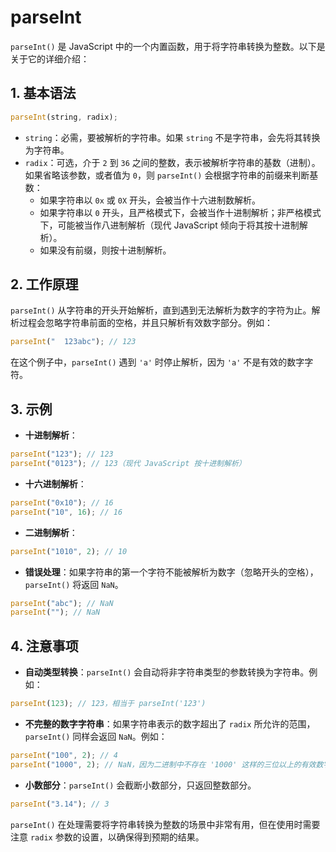 # parseInt

`parseInt()` 是 JavaScript 中的一个内置函数，用于将字符串转换为整数。以下是关于它的详细介绍：

## 1. 基本语法

```javascript
parseInt(string, radix);
```

- `string`：必需，要被解析的字符串。如果 `string` 不是字符串，会先将其转换为字符串。
- `radix`：可选，介于 `2` 到 `36` 之间的整数，表示被解析字符串的基数（进制）。如果省略该参数，或者值为 `0`，则 `parseInt()` 会根据字符串的前缀来判断基数：
  - 如果字符串以 `0x` 或 `0X` 开头，会被当作十六进制数解析。
  - 如果字符串以 `0` 开头，且严格模式下，会被当作十进制解析；非严格模式下，可能被当作八进制解析（现代 JavaScript 倾向于将其按十进制解析）。
  - 如果没有前缀，则按十进制解析。

## 2. 工作原理

`parseInt()` 从字符串的开头开始解析，直到遇到无法解析为数字的字符为止。解析过程会忽略字符串前面的空格，并且只解析有效数字部分。例如：

```javascript
parseInt("  123abc"); // 123
```

在这个例子中，`parseInt()` 遇到 `'a'` 时停止解析，因为 `'a'` 不是有效的数字字符。

## 3. 示例

- **十进制解析**：

```javascript
parseInt("123"); // 123
parseInt("0123"); // 123（现代 JavaScript 按十进制解析）
```

- **十六进制解析**：

```javascript
parseInt("0x10"); // 16
parseInt("10", 16); // 16
```

- **二进制解析**：

```javascript
parseInt("1010", 2); // 10
```

- **错误处理**：如果字符串的第一个字符不能被解析为数字（忽略开头的空格），`parseInt()` 将返回 `NaN`。

```javascript
parseInt("abc"); // NaN
parseInt(""); // NaN
```

## 4. 注意事项

- **自动类型转换**：`parseInt()` 会自动将非字符串类型的参数转换为字符串。例如：

```javascript
parseInt(123); // 123，相当于 parseInt('123')
```

- **不完整的数字字符串**：如果字符串表示的数字超出了 `radix` 所允许的范围，`parseInt()` 同样会返回 `NaN`。例如：

```javascript
parseInt("100", 2); // 4
parseInt("1000", 2); // NaN，因为二进制中不存在 '1000' 这样的三位以上的有效数字
```

- **小数部分**：`parseInt()` 会截断小数部分，只返回整数部分。

```javascript
parseInt("3.14"); // 3
```

`parseInt()` 在处理需要将字符串转换为整数的场景中非常有用，但在使用时需要注意 `radix` 参数的设置，以确保得到预期的结果。
